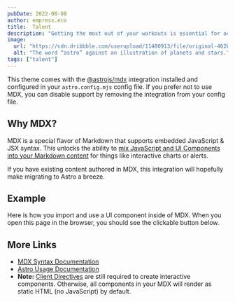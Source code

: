 ```yaml
---
pubDate: 2022-08-08
author: empress.eco
title:  Talent
description: "Getting the most out of your workouts is essential for achieving your fitness goals. In this post, we'll explore some tips and tricks to help you get the most out of your workouts. We'll also look at some ways to make the process easier and more enjoyable"
image:
  url: "https://cdn.dribbble.com/userupload/11480913/file/original-462bb9cdaf4949f852c9acf01eecfbe5.png?resize=752x"
  alt: "The word “astro” against an illustration of planets and stars."
tags: ["talent"]
---
```


This theme comes with the [@astrojs/mdx](https://docs.astro.build/en/guides/integrations-guide/mdx/) integration installed and configured in your `astro.config.mjs` config file. If you prefer not to use MDX, you can disable support by removing the integration from your config file.

## Why MDX?

MDX is a special flavor of Markdown that supports embedded JavaScript & JSX syntax. This unlocks the ability to [mix JavaScript and UI Components into your Markdown content](https://docs.astro.build/en/guides/markdown-content/#mdx-features) for things like interactive charts or alerts.

If you have existing content authored in MDX, this integration will hopefully make migrating to Astro a breeze.

## Example

Here is how you import and use a UI component inside of MDX.
When you open this page in the browser, you should see the clickable button below.

## More Links

- [MDX Syntax Documentation](https://mdxjs.com/docs/what-is-mdx)
- [Astro Usage Documentation](https://docs.astro.build/en/guides/markdown-content/#markdown-and-mdx-pages)
- **Note:** [Client Directives](https://docs.astro.build/en/reference/directives-reference/#client-directives) are still required to create interactive components. Otherwise, all components in your MDX will render as static HTML (no JavaScript) by default.
